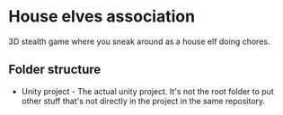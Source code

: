 # House elves association

3D stealth game where you sneak around as a house elf doing chores.


## Folder structure

- Unity project - The actual unity project. It's not the root folder to put other stuff that's not directly in the project in the same repository.

